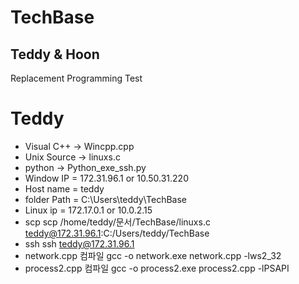 # TechBase

## Teddy & Hoon

Replacement Programming Test

# Teddy 
- Visual C++ -> Wincpp.cpp
- Unix Source -> linuxs.c
- python -> Python_exe_ssh.py
- Window IP = 172.31.96.1 or 10.50.31.220
- Host name = teddy
- folder Path = C:\Users\teddy\TechBase
- Linux ip = 172.17.0.1 or 10.0.2.15
- scp 
scp /home/teddy/문서/TechBase/linuxs.c teddy@172.31.96.1:C:/Users/teddy/TechBase
- ssh
ssh teddy@172.31.96.1
- network.cpp 컴파일
gcc -o network.exe network.cpp -lws2_32
- process2.cpp 컴파일
gcc -o process2.exe process2.cpp -lPSAPI




